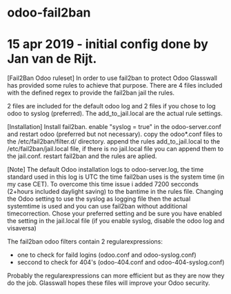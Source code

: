 # odoo-fail2ban
# 15 apr 2019 - initial config done by Jan van de Rijt.

[Fail2Ban Odoo ruleset]
In order to use fail2ban to protect Odoo Glasswall has provided some rules to achieve that purpose.
There are 4 files included with the defined regex to provide the fail2ban jail the rules.

2 files are included for the default odoo log and 2 files if you chose to log odoo to syslog (preferred).
The add_to_jail.local are the actual rule settings.

[Installation]
Install fail2ban.
enable "syslog = true" in the odoo-server.conf and restart odoo (preferred but not necessary).
copy the odoo*.conf files to the /etc/fail2ban/filter.d/ directory.
append the rules add_to_jail.local to the /etc/fail2ban/jail.local file, if there is no jail.local file you can append them to the jail.conf.
restart fail2ban and the rules are aplied.

[Note]
The default Odoo installation logs to odoo-server.log, the time standard used in this log is UTC the time fail2ban uses is the system time (in my case CET).
To overcome this time issue i added 7200 secconds (2+hours included daylight saving) to the bantime in the rules file.
Changing the Odoo setting to use the syslog as logging file then the actual systemtime is used and you can use fail2ban without additional timecorrection.
Chose your preferred setting and be sure you have enabled the setting in the jail.local file (if you enable syslog, disable the odoo log and visaversa)

The fail2ban odoo filters contain 2 regularexpressions:
- one to check for faild logins (odoo.conf and odoo-syslog.conf)
- seccond to check for 404's (odoo-404.conf and odoo-404-syslog.conf)

Probably the regularexpressions can more efficient but as they are now they do the job.
Glasswall hopes these files will improve your Odoo security.
